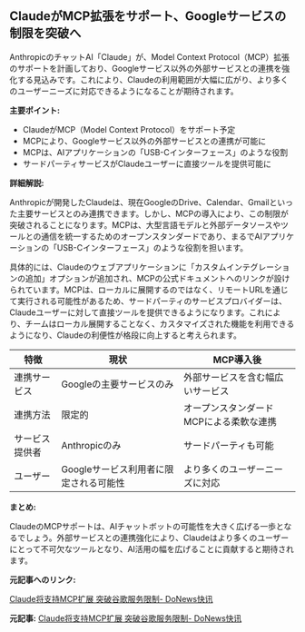 ## ClaudeがMCP拡張をサポート、Googleサービスの制限を突破へ

AnthropicのチャットAI「Claude」が、Model Context Protocol（MCP）拡張のサポートを計画しており、Googleサービス以外の外部サービスとの連携を強化する見込みです。これにより、Claudeの利用範囲が大幅に広がり、より多くのユーザーニーズに対応できるようになることが期待されます。

**主要ポイント:**

* ClaudeがMCP（Model Context Protocol）をサポート予定
* MCPにより、Googleサービス以外の外部サービスとの連携が可能に
* MCPは、AIアプリケーションの「USB-Cインターフェース」のような役割
* サードパーティサービスがClaudeユーザーに直接ツールを提供可能に

**詳細解説:**

Anthropicが開発したClaudeは、現在GoogleのDrive、Calendar、Gmailといった主要サービスとのみ連携できます。しかし、MCPの導入により、この制限が突破されることになります。MCPは、大型言語モデルと外部データソースやツールとの通信を統一するためのオープンスタンダードであり、まるでAIアプリケーションの「USB-Cインターフェース」のような役割を担います。

具体的には、Claudeのウェブアプリケーションに「カスタムインテグレーションの追加」オプションが追加され、MCPの公式ドキュメントへのリンクが設けられています。MCPは、ローカルに展開するのではなく、リモートURLを通じて実行される可能性があるため、サードパーティのサービスプロバイダーは、Claudeユーザーに対して直接ツールを提供できるようになります。これにより、チームはローカル展開することなく、カスタマイズされた機能を利用できるようになり、Claudeの利便性が格段に向上すると考えられます。

| 特徴 | 現状 | MCP導入後 |
| -------------- | ------------------------------------- | --------------------------------------- |
| 連携サービス | Googleの主要サービスのみ | 外部サービスを含む幅広いサービス |
| 連携方法 | 限定的 | オープンスタンダードMCPによる柔軟な連携 |
| サービス提供者 | Anthropicのみ | サードパーティも可能 |
| ユーザー | Googleサービス利用者に限定される可能性 | より多くのユーザーニーズに対応 |

**まとめ:**

ClaudeのMCPサポートは、AIチャットボットの可能性を大きく広げる一歩となるでしょう。外部サービスとの連携強化により、Claudeはより多くのユーザーにとって不可欠なツールとなり、AI活用の幅を広げることに貢献すると期待されます。

**元記事へのリンク:**

[Claude将支持MCP扩展 突破谷歌服务限制- DoNews快讯](https://www.donews.com/news/detail/6/336692.html)


**元記事:** [Claude将支持MCP扩展 突破谷歌服务限制- DoNews快讯](https://www.donews.com/news/detail/8/5123835.html)